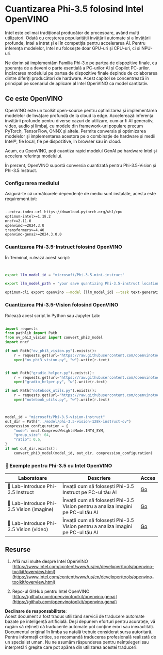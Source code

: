 # **Cuantizarea Phi-3.5 folosind Intel OpenVINO**

Intel este cel mai tradițional producător de procesoare, având mulți utilizatori. Odată cu creșterea popularității învățării automate și a învățării profunde, Intel a intrat și el în competiția pentru accelerarea AI. Pentru inferența modelelor, Intel nu folosește doar GPU-uri și CPU-uri, ci și NPU-uri.

Ne dorim să implementăm Familia Phi-3.x pe partea de dispozitive finale, cu speranța de a deveni o parte esențială a PC-urilor AI și Copilot PC-urilor. Încărcarea modelului pe partea de dispozitive finale depinde de colaborarea dintre diferiți producători de hardware. Acest capitol se concentrează în principal pe scenariul de aplicare al Intel OpenVINO ca model cantitativ.

## **Ce este OpenVINO**

OpenVINO este un toolkit open-source pentru optimizarea și implementarea modelelor de învățare profundă de la cloud la edge. Accelerează inferența învățării profunde pentru diverse cazuri de utilizare, cum ar fi AI generativ, video, audio și limbaj, cu modele din framework-uri populare precum PyTorch, TensorFlow, ONNX și altele. Permite conversia și optimizarea modelelor și implementarea acestora pe o combinație de hardware și medii Intel®, fie local, fie pe dispozitive, în browser sau în cloud.

Acum, cu OpenVINO, poți cuantiza rapid modelul GenAI pe hardware Intel și accelera referința modelului.

În prezent, OpenVINO suportă conversia cuantizată pentru Phi-3.5-Vision și Phi-3.5 Instruct.

### **Configurarea mediului**

Asigură-te că următoarele dependențe de mediu sunt instalate, acesta este requirement.txt:

```txt

--extra-index-url https://download.pytorch.org/whl/cpu
optimum-intel>=1.18.2
nncf>=2.11.0
openvino>=2024.3.0
transformers>=4.40
openvino-genai>=2024.3.0.0

```

### **Cuantizarea Phi-3.5-Instruct folosind OpenVINO**

În Terminal, rulează acest script:

```bash


export llm_model_id = "microsoft/Phi-3.5-mini-instruct"

export llm_model_path = "your save quantizing Phi-3.5-instruct location"

optimum-cli export openvino --model {llm_model_id} --task text-generation-with-past --weight-format int4 --group-size 128 --ratio 0.6  --sym  --trust-remote-code {llm_model_path}


```

### **Cuantizarea Phi-3.5-Vision folosind OpenVINO**

Rulează acest script în Python sau Jupyter Lab:

```python

import requests
from pathlib import Path
from ov_phi3_vision import convert_phi3_model
import nncf

if not Path("ov_phi3_vision.py").exists():
    r = requests.get(url="https://raw.githubusercontent.com/openvinotoolkit/openvino_notebooks/latest/notebooks/phi-3-vision/ov_phi3_vision.py")
    open("ov_phi3_vision.py", "w").write(r.text)


if not Path("gradio_helper.py").exists():
    r = requests.get(url="https://raw.githubusercontent.com/openvinotoolkit/openvino_notebooks/latest/notebooks/phi-3-vision/gradio_helper.py")
    open("gradio_helper.py", "w").write(r.text)

if not Path("notebook_utils.py").exists():
    r = requests.get(url="https://raw.githubusercontent.com/openvinotoolkit/openvino_notebooks/latest/utils/notebook_utils.py")
    open("notebook_utils.py", "w").write(r.text)



model_id = "microsoft/Phi-3.5-vision-instruct"
out_dir = Path("../model/phi-3.5-vision-128k-instruct-ov")
compression_configuration = {
    "mode": nncf.CompressWeightsMode.INT4_SYM,
    "group_size": 64,
    "ratio": 0.6,
}
if not out_dir.exists():
    convert_phi3_model(model_id, out_dir, compression_configuration)

```

### **🤖 Exemple pentru Phi-3.5 cu Intel OpenVINO**

| Laboratoare    | Descriere | Acces |
| -------- | ------- |  ------- |
| 🚀 Lab-Introduce Phi-3.5 Instruct  | Învață cum să folosești Phi-3.5 Instruct pe PC-ul tău AI    |  [Go](../../../../../code/09.UpdateSamples/Aug/intel-phi35-instruct-zh.ipynb)    |
| 🚀 Lab-Introduce Phi-3.5 Vision (imagine) | Învață cum să folosești Phi-3.5 Vision pentru a analiza imagini pe PC-ul tău AI      |  [Go](../../../../../code/09.UpdateSamples/Aug/intel-phi35-vision-img.ipynb)    |
| 🚀 Lab-Introduce Phi-3.5 Vision (video)   | Învață cum să folosești Phi-3.5 Vision pentru a analiza imagini pe PC-ul tău AI    |  [Go](../../../../../code/09.UpdateSamples/Aug/intel-phi35-vision-video.ipynb)    |

## **Resurse**

1. Află mai multe despre Intel OpenVINO [https://www.intel.com/content/www/us/en/developer/tools/openvino-toolkit/overview.html](https://www.intel.com/content/www/us/en/developer/tools/openvino-toolkit/overview.html)

2. Repo-ul GitHub pentru Intel OpenVINO [https://github.com/openvinotoolkit/openvino.genai](https://github.com/openvinotoolkit/openvino.genai)

**Declinare de responsabilitate**:  
Acest document a fost tradus utilizând servicii de traducere automate bazate pe inteligență artificială. Deși depunem eforturi pentru acuratețe, vă rugăm să rețineți că traducerile automate pot conține erori sau inexactități. Documentul original în limba sa natală trebuie considerat sursa autoritară. Pentru informații critice, se recomandă traducerea profesională realizată de un specialist uman. Nu ne asumăm răspunderea pentru neînțelegeri sau interpretări greșite care pot apărea din utilizarea acestei traduceri.